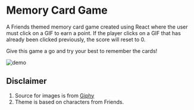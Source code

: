 # Memory Card Game

A Friends themed memory card game created using React where the user must click on a GIF to earn a point. If the player clicks on a GIF that has already been clicked previously, the score will reset to 0.

Give this game a go and try your best to remember the cards!

![demo](src/assets/memorycardgamedemo.gif)

## Disclaimer

1. Source for images is from [Giphy](https://giphy.com/)
2. Theme is based on characters from Friends.
